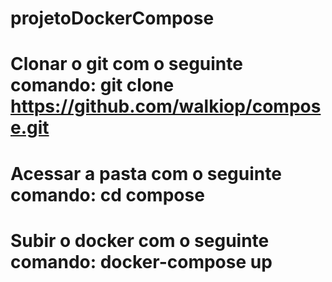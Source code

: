 # projetoDockerCompose
# Clonar o git com o seguinte comando: git clone https://github.com/walkiop/compose.git
# Acessar a pasta com o seguinte comando: cd compose
# Subir o docker com o seguinte comando: docker-compose up
